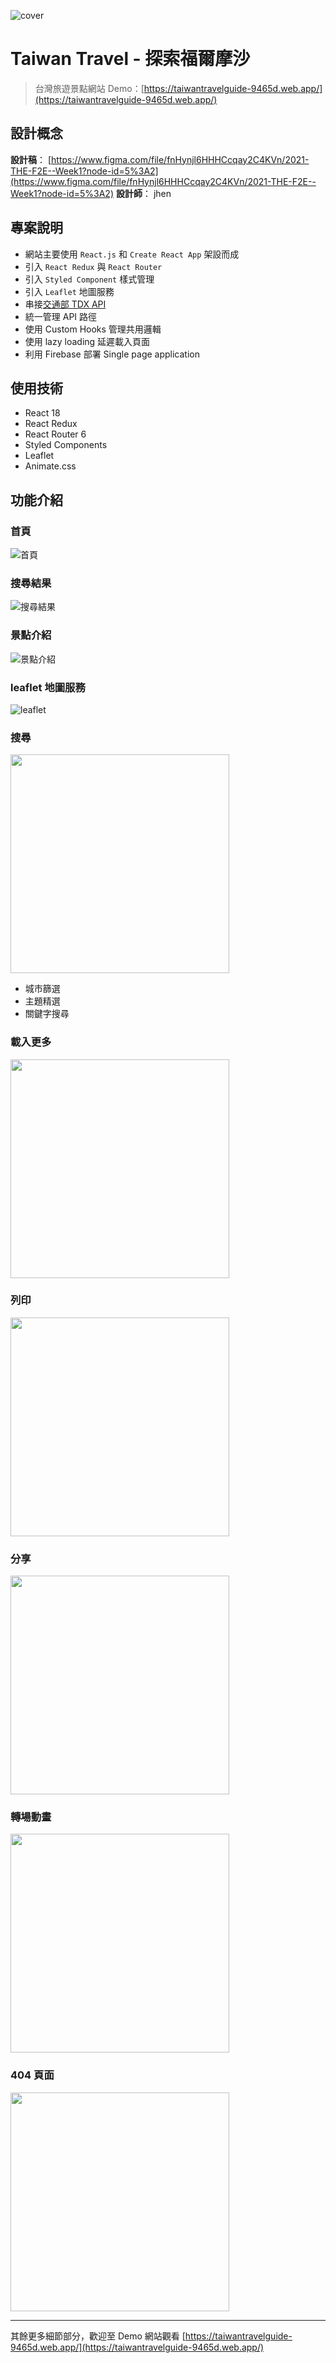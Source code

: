 ![cover](https://i.imgur.com/vKqyt8a.png)

# Taiwan Travel - 探索福爾摩沙

> 台灣旅遊景點網站
Demo：[https://taiwantravelguide-9465d.web.app/](https://taiwantravelguide-9465d.web.app/)

## 設計概念

**設計稿**： [https://www.figma.com/file/fnHynjl6HHHCcqay2C4KVn/2021-THE-F2E--Week1?node-id=5%3A2](https://www.figma.com/file/fnHynjl6HHHCcqay2C4KVn/2021-THE-F2E--Week1?node-id=5%3A2)
**設計師**： jhen

## 專案說明

* 網站主要使用 `React.js` 和 `Create React App` 架設而成
* 引入 `React Redux` 與 `React Router`
* 引入 `Styled Component` 樣式管理
* 引入 `Leaflet` 地圖服務
* 串接[交通部 TDX API](https://tdx.transportdata.tw/api-service/swagger)
* 統一管理 API 路徑
* 使用 Custom Hooks 管理共用邏輯
* 使用 lazy loading 延遲載入頁面
* 利用 Firebase 部署 Single page application

## 使用技術
  
* React 18
* React Redux
* React Router 6
* Styled Components
* Leaflet
* Animate.css

## 功能介紹

### 首頁

![首頁](https://i.imgur.com/MyNoQ4d.png)

### 搜尋結果

![搜尋結果](https://i.imgur.com/qWTyEBH.png)

### 景點介紹

![景點介紹](https://i.imgur.com/bubjOEe.png)

### leaflet 地圖服務

![leaflet](https://i.imgur.com/oMhaIlt.png)

### 搜尋

<img src="https://i.imgur.com/ZILFB3m.gif" width="350">

* 城市篩選
* 主題精選
* 關鍵字搜尋

### 載入更多

<img src="https://i.imgur.com/RnuWo8m.gif" width="350">

### 列印

<img src="https://i.imgur.com/IH2MBC7.gif" width="350">

### 分享

<img src="https://i.imgur.com/b8noQCE.gif" width="350">

### 轉場動畫

<img src="https://i.imgur.com/bxo3XeL.gif" width="350">

### 404 頁面

<img src="https://i.imgur.com/LsQnz8G.gif" width="350">

<hr>

其餘更多細節部分，歡迎至 Demo 網站觀看 [https://taiwantravelguide-9465d.web.app/](https://taiwantravelguide-9465d.web.app/)
